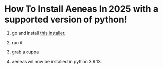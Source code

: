 # How To Install Aeneas In 2025 with a supported version of python!

1. go and install [this installer.](https://github.com/sillsdev/aeneas-installer/releases/download/v1.7.3.0_4/aeneas-win64-setup-1.7.3.0_4.exe)

2. run it

3. grab a cuppa

4. aeneas wil now be installed in python 3.9.13.
